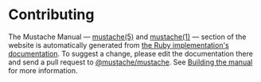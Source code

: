 # Contributing

The Mustache Manual — [mustache(5)](http://mustache.github.io/mustache.5.html) and [mustache(1)](http://mustache.github.io/mustache.1.html) — section of the website is automatically generated from [the Ruby implementation's documentation](https://github.com/mustache/mustache/blob/master/man/). To suggest a change, please edit the documentation there and send a pull request to [@mustache/mustache](https://github.com/mustache/mustache). See [Building the manual](https://github.com/mustache/mustache/blob/master/CONTRIBUTING.md#building-the-manual) for more information.